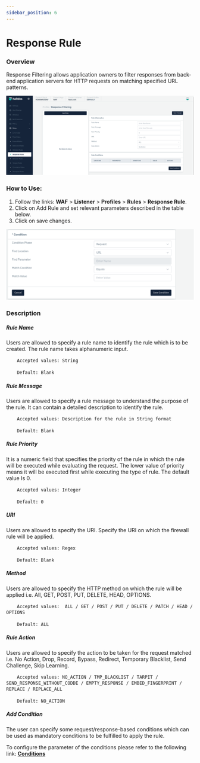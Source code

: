 ```yaml
---
sidebar_position: 6
---
```

# Response Rule
### Overview

Response Filtering allows application owners to filter responses from back-end application servers for HTTP requests on matching specified URL patterns.
   
![Response Rule](/img/waf/v7/docs/responserule.png)
   
### How to Use:
1. Follow the links: **WAF** > **Listener** >  **Profiles** > **Rules** > **Response Rule**.
2. Click on Add Rule and set relevant parameters described in the table below.
3. Click on save changes.
   
![Response Rule](/img/waf/v7/docs/reponserule1.png)

### Description

##### **Rule Name**
Users are allowed to specify a rule name to identify the rule which is to be created. The rule name takes alphanumeric input.

```
    Accepted values: String

    Default: Blank  
```


##### **Rule Message**
Users are allowed to specify a rule message to understand the purpose of the rule. It can contain a detailed description to identify the rule.

```
    Accepted values: Description for the rule in String format

    Default: Blank  
```


##### **Rule Priority**
It is a numeric field that specifies the priority of the rule in which the rule will be executed while evaluating the request. The lower value of priority means it will be executed first while executing the type of rule. The default value Is 0. 

```
    Accepted values: Integer

    Default: 0  
```


##### **URI**
Users are allowed to specify the URI. Specify the URI on which the firewall rule will be applied.

```
    Accepted values: Regex

    Default: Blank  
```


##### **Method**
Users are allowed to specify the HTTP method on which the rule will be applied i.e. All, GET, POST, PUT, DELETE, HEAD, OPTIONS.

```
    Accepted values:  ALL / GET / POST / PUT / DELETE / PATCH / HEAD / OPTIONS

    Default: ALL  
```


##### **Rule Action**
Users are allowed to specify the action to be taken for the request matched i.e. No Action, Drop, Record, Bypass, Redirect, Temporary Blacklist, Send Challenge, Skip Learning.

```
    Accepted values: NO_ACTION / TMP_BLACKLIST / TARPIT / SEND_RESPONSE_WITHOUT_CODDE / EMPTY_RESPONSE / EMBED_FINGERPRINT / REPLACE / REPLACE_ALL

    Default: NO_ACTION  
```


##### **Add Condition**

The user can specify some request/response-based conditions which can be used as mandatory conditions to be fulfilled to apply the rule.

To configure the parameter of the conditions please refer to the following link: [**Conditions**](/v7/enterprise/waf/listener/profiles/rules/conditions)

